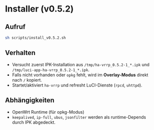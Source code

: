 # Installer (v0.5.2)

## Aufruf
```sh
sh scripts/install_v0.5.2.sh
```

## Verhalten
- Versucht zuerst IPK-Installation aus `/tmp/ha-vrrp_0.5.2-1_*.ipk` und `/tmp/luci-app-ha-vrrp_0.5.2-1_*.ipk`.
- Falls nicht vorhanden oder `opkg` fehlt, wird im **Overlay-Modus** direkt nach `/` kopiert.
- Startet/aktiviert `ha-vrrp` und refresht LuCI-Dienste (`rpcd`, `uhttpd`).

## Abhängigkeiten
- OpenWrt Runtime (für opkg-Modus)
- `keepalived`, `ip-full`, `ubus`, `jsonfilter` werden als runtime-Depends durch IPK abgedeckt.
